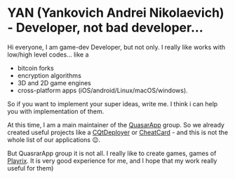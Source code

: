 # YAN (Yankovich Andrei Nikolaevich) - Developer, not bad developer...
Hi everyone, I am game-dev Developer, but not only. I really like works with low/high level codes... like a 
* bitcoin forks 
* encryption algorithms 
* 3D and 2D game engines
* cross-platform apps (iOS/android/Linux/macOS/windows).

So if you want to implement your super ideas, write me. I think i can help you with implementation of them.

At this time, I am a main maintainer of the [QuasarApp](https://github.com/QuasarApp) group. So we already created useful projects like a [CQtDeployer](https://github.com/QuasarApp/CQtDeployer) or [CheatCard](https://github.com/QuasarApp/CheatCard) - and this is not the whole list of our applications 😉.

But QuasrarApp group it is not all. I really like to create games, games of [Playrix](https://github.com/Playrix). It is very good experience for me, and I hope that my work really useful for them)
